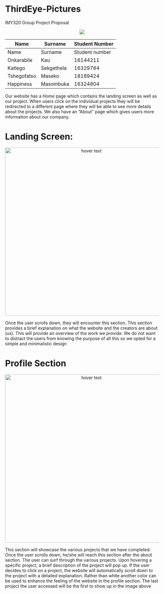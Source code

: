 # ThirdEye-Pictures
IMY320 Group Project Proposal
<p align="center">
<img src=https://user-images.githubusercontent.com/62009623/94317099-df481d80-ff85-11ea-8ecf-dd8062308c4d.jpg>
</p>


Name | Surname | Student Number
------------ | ------------- | -------------
Name	|	Surname 	|	Student number 
Onkarabile	|	Kau 	|		16144211 
Katlego 	|	Sekgethela |	16329784 
Tshegofatso |	Maseko 	|	18189424 
Happiness |	Masombuka |	16324804


Our website has a Home page which contains the landing screen as well as our project. When users click on the individual projects they will be redirected to a different page where they will be able to see more details about the projects. We also have an “About” page which gives users more information about our company.

# Landing Screen:

<p align="center">
  <img src="https://user-images.githubusercontent.com/62009623/91618899-f6e2b500-e98b-11ea-88d1-df4920ebab4d.PNG" width="550" title="hover text">
</p>

Once the user scrolls down, they will encounter this section. This section provides a brief explanation on
what the website and the creators are about (us). This will provide an overview of the work we provide.
We do not want to distract the users from knowing the purpose of all this so we opted for a simple and
minimalistic design

# Profile Section

<p align="center">
  <img src="https://user-images.githubusercontent.com/62009623/91619199-bafc1f80-e98c-11ea-8358-9db2c3c26831.PNG" width="550" title="hover text">
</p>

This section will showcase the various projects that we have completed. Once the user scrolls down,
he/she will reach this section after the about section. The user can surf through the various projects.
Upon hovering a specific project, a brief description of the project will pop up. If the user decides to click
on a project, the website will automatically scroll down to the project with a detailed explanation.
Rather than white another color can be used to enhance the feeling of the website in the profile section.
The last project the user accessed will be the first to show up in the image above

